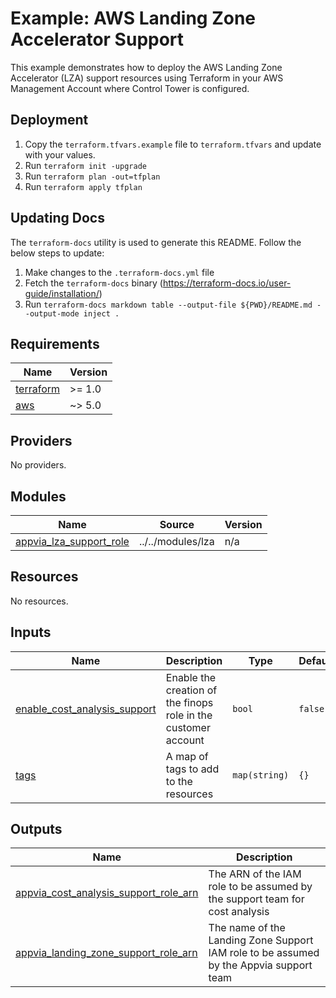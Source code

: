 # Example: AWS Landing Zone Accelerator Support

This example demonstrates how to deploy the AWS Landing Zone Accelerator (LZA) support resources using Terraform in your AWS Management Account where Control Tower is configured.

## Deployment

1. Copy the `terraform.tfvars.example` file to `terraform.tfvars` and update with your values.
2. Run `terraform init -upgrade`
3. Run `terraform plan -out=tfplan`
4. Run `terraform apply tfplan`

## Updating Docs

The `terraform-docs` utility is used to generate this README. Follow the below steps to update:

1. Make changes to the `.terraform-docs.yml` file
2. Fetch the `terraform-docs` binary (https://terraform-docs.io/user-guide/installation/)
3. Run `terraform-docs markdown table --output-file ${PWD}/README.md --output-mode inject .`

<!-- BEGIN_TF_DOCS -->
## Requirements

| Name | Version |
|------|---------|
| <a name="requirement_terraform"></a> [terraform](#requirement\_terraform) | >= 1.0 |
| <a name="requirement_aws"></a> [aws](#requirement\_aws) | ~> 5.0 |

## Providers

No providers.

## Modules

| Name | Source | Version |
|------|--------|---------|
| <a name="module_appvia_lza_support_role"></a> [appvia\_lza\_support\_role](#module\_appvia\_lza\_support\_role) | ../../modules/lza | n/a |

## Resources

No resources.

## Inputs

| Name | Description | Type | Default | Required |
|------|-------------|------|---------|:--------:|
| <a name="input_enable_cost_analysis_support"></a> [enable\_cost\_analysis\_support](#input\_enable\_cost\_analysis\_support) | Enable the creation of the finops role in the customer account | `bool` | `false` | no |
| <a name="input_tags"></a> [tags](#input\_tags) | A map of tags to add to the resources | `map(string)` | `{}` | no |

## Outputs

| Name | Description |
|------|-------------|
| <a name="output_appvia_cost_analysis_support_role_arn"></a> [appvia\_cost\_analysis\_support\_role\_arn](#output\_appvia\_cost\_analysis\_support\_role\_arn) | The ARN of the IAM role to be assumed by the support team for cost analysis |
| <a name="output_appvia_landing_zone_support_role_arn"></a> [appvia\_landing\_zone\_support\_role\_arn](#output\_appvia\_landing\_zone\_support\_role\_arn) | The name of the Landing Zone Support IAM role to be assumed by the Appvia support team |
<!-- END_TF_DOCS -->

